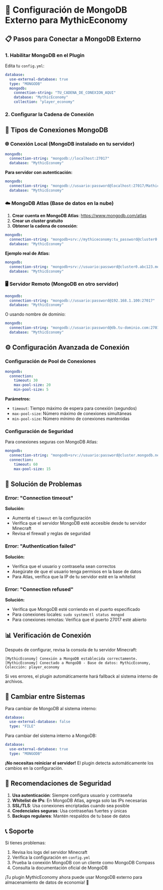 # 🚀 Configuración de MongoDB Externo para MythicEconomy

## 📋 Pasos para Conectar a MongoDB Externo

### 1. Habilitar MongoDB en el Plugin

Edita tu `config.yml`:

```yaml
database:
  use-external-database: true
  type: "MONGODB"
  mongodb:
    connection-string: "TU_CADENA_DE_CONEXION_AQUI"
    database: "MythicEconomy"
    collection: "player_economy"
```

### 2. Configurar la Cadena de Conexión

## 🔗 Tipos de Conexiones MongoDB

### 🌐 Conexión Local (MongoDB instalado en tu servidor)

```yaml
mongodb:
  connection-string: "mongodb://localhost:27017"
  database: "MythicEconomy"
```

**Para servidor con autenticación:**
```yaml
mongodb:
  connection-string: "mongodb://usuario:password@localhost:27017/MathicEconomy"
  database: "MythicEconomy"
```

### ☁️ MongoDB Atlas (Base de datos en la nube)

1. **Crear cuenta en MongoDB Atlas**: https://www.mongodb.com/atlas
2. **Crear un cluster gratuito**
3. **Obtener la cadena de conexión**:

```yaml
mongodb:
  connection-string: "mongodb+srv://mythiceconomy:tu_password@cluster0.xxxxx.mongodb.net"
  database: "MythicEconomy"
```

**Ejemplo real de Atlas:**
```yaml
mongodb:
  connection-string: "mongodb+srv://usuario:password@cluster0.abc123.mongodb.net/?retryWrites=true&w=majority"
  database: "MythicEconomy"
```

### 🖥️ Servidor Remoto (MongoDB en otro servidor)

```yaml
mongodb:
  connection-string: "mongodb://usuario:password@192.168.1.100:27017"
  database: "MythicEconomy"
```

O usando nombre de dominio:
```yaml
mongodb:
  connection-string: "mongodb://usuario:password@db.tu-dominio.com:27017"
  database: "MythicEconomy"
```

## ⚙️ Configuración Avanzada de Conexión

### Configuración de Pool de Conexiones

```yaml
mongodb:
  connection:
    timeout: 30
    max-pool-size: 20
    min-pool-size: 5
```

**Parámetros:**
- `timeout`: Tiempo máximo de espera para conexión (segundos)
- `max-pool-size`: Número máximo de conexiones simultáneas
- `min-pool-size`: Número mínimo de conexiones mantenidas

### Configuración de Seguridad

Para conexiones seguras con MongoDB Atlas:

```yaml
mongodb:
  connection-string: "mongodb+srv://usuario:password@cluster.mongodb.net/?ssl=true"
  connection:
    timeout: 60
    max-pool-size: 15
```

## 🔧 Solución de Problemas

### Error: "Connection timeout"

**Solución:**
- Aumenta el `timeout` en la configuración
- Verifica que el servidor MongoDB esté accesible desde tu servidor Minecraft
- Revisa el firewall y reglas de seguridad

### Error: "Authentication failed"

**Solución:**
- Verifica que el usuario y contraseña sean correctos
- Asegúrate de que el usuario tenga permisos en la base de datos
- Para Atlas, verifica que la IP de tu servidor esté en la whitelist

### Error: "Connection refused"

**Solución:**
- Verifica que MongoDB esté corriendo en el puerto especificado
- Para conexiones locales: `sudo systemctl status mongod`
- Para conexiones remotas: Verifica que el puerto 27017 esté abierto

## 📊 Verificación de Conexión

Después de configurar, revisa la consola de tu servidor Minecraft:

```
[MythicEconomy] Conexión a MongoDB establecida correctamente.
[MythicEconomy] Conectado a MongoDB - Base de datos: MythicEconomy, Colección: player_economy
```

Si ves errores, el plugin automáticamente hará fallback al sistema interno de archivos.

## 🔄 Cambiar entre Sistemas

Para cambiar de MongoDB al sistema interno:

```yaml
database:
  use-external-database: false
  type: "FILE"
```

Para cambiar del sistema interno a MongoDB:

```yaml
database:
  use-external-database: true
  type: "MONGODB"
```

**¡No necesitas reiniciar el servidor!** El plugin detecta automáticamente los cambios en la configuración.

## 🚨 Recomendaciones de Seguridad

1. **Usa autenticación**: Siempre configura usuario y contraseña
2. **Whitelist de IPs**: En MongoDB Atlas, agrega solo las IPs necesarias
3. **SSL/TLS**: Usa conexiones encriptadas cuando sea posible
4. **Credenciales seguras**: Usa contraseñas fuertes y únicas
5. **Backups regulares**: Mantén respaldos de tu base de datos

## 📞 Soporte

Si tienes problemas:
1. Revisa los logs del servidor Minecraft
2. Verifica la configuración en `config.yml`
3. Prueba la conexión MongoDB con un cliente como MongoDB Compass
4. Consulta la documentación oficial de MongoDB

¡Tu plugin MythicEconomy ahora puede usar MongoDB externo para almacenamiento de datos de economía! 🎉